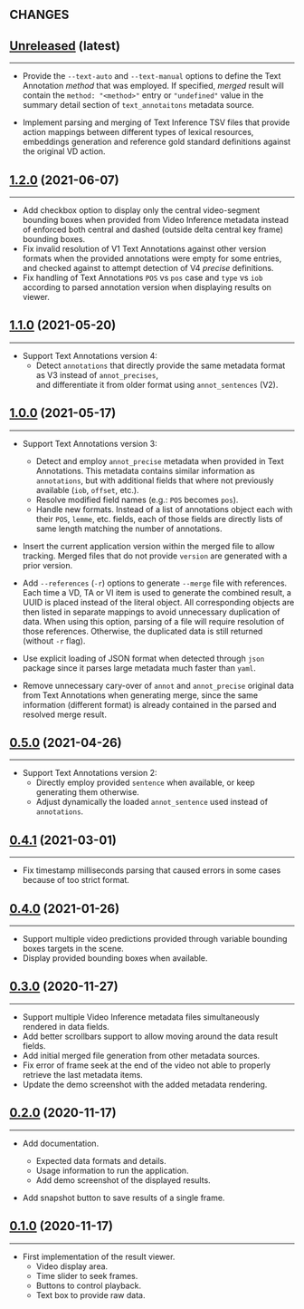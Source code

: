 ## CHANGES

[Unreleased](https://www.crim.ca/stash/projects/FAR/repos/video-result-viewer) (latest)
------------------------------------------------------------------------------------------------------------------------
____________

* Provide the `--text-auto` and `--text-manual` options to define the Text Annotation *method* that was employed.
  If specified, *merged* result will contain the `method: "<method>"` entry or `"undefined"` value in the 
  summary detail section of `text_annotaitons` metadata source.
  
* Implement parsing and merging of Text Inference TSV files that provide action mappings between different types of 
  lexical resources, embeddings generation and reference gold standard definitions against the original VD action.

[1.2.0](https://www.crim.ca/stash/projects/FAR/repos/video-result-viewer/browse?at=refs/tags/1.2.0) (2021-06-07)
------------------------------------------------------------------------------------------------------------------------
____________

* Add checkbox option to display only the central video-segment bounding boxes when provided from Video Inference 
  metadata instead of enforced both central and dashed (outside delta central key frame) bounding boxes. 
* Fix invalid resolution of V1 Text Annotations against other version formats when the provided annotations were empty
  for some entries, and checked against to attempt detection of V4 *precise* definitions. 
* Fix handling of Text Annotations `POS` vs `pos` case and `type` vs `iob` according to parsed annotation version 
  when displaying results on viewer.

[1.1.0](https://www.crim.ca/stash/projects/FAR/repos/video-result-viewer/browse?at=refs/tags/1.1.0) (2021-05-20)
------------------------------------------------------------------------------------------------------------------------
____________

* Support Text Annotations version 4: 
  - Detect ``annotations`` that directly provide the same metadata format as V3 instead of ``annot_precises``,  
    and differentiate it from older format using ``annot_sentences`` (V2).

[1.0.0](https://www.crim.ca/stash/projects/FAR/repos/video-result-viewer/browse?at=refs/tags/1.0.0) (2021-05-17)
------------------------------------------------------------------------------------------------------------------------
____________

* Support Text Annotations version 3:
  - Detect and employ `annot_precise` metadata when provided in Text Annotations.
    This metadata contains similar information as `annotations`, but with additional fields that where not previously 
    available (`iob`, `offset`, etc.). 
  - Resolve modified field names  (e.g.: `POS` becomes `pos`).
  - Handle new formats. Instead of a list of annotations object each with their `POS`, `lemme`, etc. fields, each of 
    those fields are directly lists of same length matching the number of annotations.

* Insert the current application version within the merged file to allow tracking.
  Merged files that do not provide ``version`` are generated with a prior version.

* Add ``--references`` (`-r`) options to generate ``--merge`` file with references. Each time a VD, TA or VI item is
  used to generate the combined result, a UUID is placed instead of the literal object. All corresponding objects are
  then listed in separate mappings to avoid unnecessary duplication of data. When using this option, parsing of a file
  will require resolution of those references. Otherwise, the duplicated data is still returned (without `-r` flag).
  
* Use explicit loading of JSON format when detected through ``json`` package since it parses large metadata 
  much faster than ``yaml``.
  
* Remove unnecessary cary-over of ``annot`` and ``annot_precise`` original data from Text Annotations when generating 
  merge, since the same information (different format) is already contained in the parsed and resolved merge result.

[0.5.0](https://www.crim.ca/stash/projects/FAR/repos/video-result-viewer/browse?at=refs/tags/0.5.0) (2021-04-26)
------------------------------------------------------------------------------------------------------------------------
____________

* Support Text Annotations version 2:
  - Directly employ provided `sentence` when available, or keep generating them otherwise. 
  - Adjust dynamically the loaded `annot_sentence` used instead of `annotations`.

[0.4.1](https://www.crim.ca/stash/projects/FAR/repos/video-result-viewer/browse?at=refs/tags/0.4.1) (2021-03-01)
------------------------------------------------------------------------------------------------------------------------
____________

* Fix timestamp milliseconds parsing that caused errors in some cases because of too strict format.

[0.4.0](https://www.crim.ca/stash/projects/FAR/repos/video-result-viewer/browse?at=refs/tags/0.4.0) (2021-01-26)
------------------------------------------------------------------------------------------------------------------------
____________

* Support multiple video predictions provided through variable bounding boxes targets in the scene.
* Display provided bounding boxes when available.

[0.3.0](https://www.crim.ca/stash/projects/FAR/repos/video-result-viewer/browse?at=refs/tags/0.3.0) (2020-11-27)
------------------------------------------------------------------------------------------------------------------------
____________

* Support multiple Video Inference metadata files simultaneously rendered in data fields.
* Add better scrollbars support to allow moving around the data result fields.
* Add initial merged file generation from other metadata sources. 
* Fix error of frame seek at the end of the video not able to properly retrieve the last metadata items.
* Update the demo screenshot with the added metadata rendering.

[0.2.0](https://www.crim.ca/stash/projects/FAR/repos/video-result-viewer/browse?at=refs/tags/0.2.0) (2020-11-17)
------------------------------------------------------------------------------------------------------------------------
____________

* Add documentation.
  - Expected data formats and details.
  - Usage information to run the application.
  - Add demo screenshot of the displayed results.

* Add snapshot button to save results of a single frame.

[0.1.0](https://www.crim.ca/stash/projects/FAR/repos/video-result-viewer/browse?at=refs/tags/0.1.0) (2020-11-17)
------------------------------------------------------------------------------------------------------------------------
____________

* First implementation of the result viewer.
  - Video display area.
  - Time slider to seek frames.
  - Buttons to control playback.
  - Text box to provide raw data.
